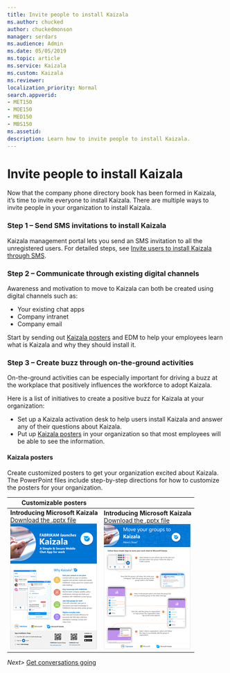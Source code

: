 ```yaml
---
title: Invite people to install Kaizala
ms.author: chucked
author: chuckedmonson
manager: serdars
ms.audience: Admin
ms.date: 05/05/2019
ms.topic: article
ms.service: Kaizala
ms.custom: Kaizala
ms.reviewer: 
localization_priority: Normal
search.appverid:
- MET150
- MOE150
- MED150
- MBS150
ms.assetid: 
description: Learn how to invite people to install Kaizala.
---
```


# Invite people to install Kaizala

Now that the company phone directory book has been formed in Kaizala, it’s time to invite everyone to install Kaizala. There are multiple ways to invite people in your organization to install Kaizala. 

### Step 1 – Send SMS invitations to install Kaizala

Kaizala management portal lets you send an SMS invitation to all the unregistered users. For detailed steps, see [Invite users to install Kaizala through SMS](invite-users-to-install-and-register.md).

### Step 2 – Communicate through existing digital channels

Awareness and motivation to move to Kaizala can both be created using digital channels such as:
- Your existing chat apps
- Company intranet
- Company email 

Start by sending out [Kaizala posters](kaizala-overview.md) and EDM to help your employees learn what is Kaizala and why they should install it. 

### Step 3 – Create buzz through on-the-ground activities

On-the-ground activities can be especially important for driving a buzz at the workplace that positively influences the workforce to adopt Kaizala.

Here is a list of initiatives to create a positive buzz for Kaizala at your organization:

- Set up a Kaizala activation desk to help users install Kaizala and answer any of their questions about Kaizala.
- Put up [Kaizala posters](kaizala-overview.md) in your organization so that most employees will be able to see the information.

#### Kaizala posters

Create customized posters to get your organization excited about Kaizala. The PowerPoint files include step-by-step directions for how to customize the posters for your organization.

|Customizable posters  |        |
|---------|---------|
|**Introducing Microsoft Kaizala** <br>[Download the .pptx file](https://github.com/MicrosoftDocs/OfficeDocs-O365ITPro/blob/live/Kaizala/downloads/poster-introducing-kaizala.pptx?raw=true)<br>![Screenshot of the Introducing Microsoft Kaizala poster.](media/poster-introducing-kaizala-thumbnail.png)    |**Introducing Microsoft Kaizala** <br>[Download the .pptx file](https://github.com/MicrosoftDocs/OfficeDocs-O365ITPro/blob/live/Kaizala/downloads/poster-move-groups-to-kaizala.pptx?raw=true)<br>![Screenshot of the Introducing Microsoft Kaizala poster.](media/poster-move-groups-to-kaizala-thumbnail.png)         |


*Next>* [Get conversations going](get-conversations-going.md)
